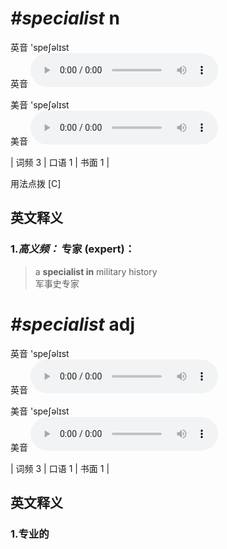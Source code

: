 # ***\#specialist*** n
英音 'speʃəlɪst  
英音
<audio src="./media/specialist-B.aac" controls="controls"></audio>

美音 'speʃəlɪst  
美音
<audio src="./media/specialist.aac" controls="controls"></audio>



| 词频 3 | 口语 1 | 书面 1 |  

用法点拨  [C]

英文释义
---
### 1.*高义频：* **专家 (expert)：**  

 > a **specialist in** military history  
 > 军事史专家    


# ***\#specialist*** adj
英音 'speʃəlɪst  
英音
<audio src="./media/specialist-B.aac" controls="controls"></audio>

美音 'speʃəlɪst  
美音
<audio src="./media/specialist.aac" controls="controls"></audio>



| 词频 3 | 口语 1 | 书面 1 |  

英文释义
---
### 1.**专业的**  


